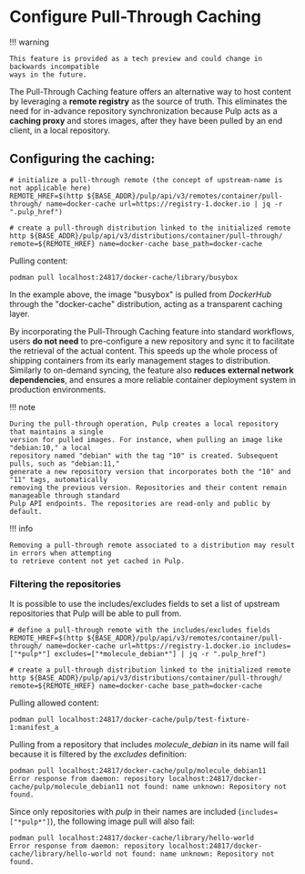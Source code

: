 # Configure Pull-Through Caching

!!! warning

    This feature is provided as a tech preview and could change in backwards incompatible
    ways in the future.

The Pull-Through Caching feature offers an alternative way to host content by leveraging a **remote
registry** as the source of truth. This eliminates the need for in-advance repository
synchronization because Pulp acts as a **caching proxy** and stores images, after they have been
pulled by an end client, in a local repository.

## Configuring the caching:

```
# initialize a pull-through remote (the concept of upstream-name is not applicable here)
REMOTE_HREF=$(http ${BASE_ADDR}/pulp/api/v3/remotes/container/pull-through/ name=docker-cache url=https://registry-1.docker.io | jq -r ".pulp_href")

# create a pull-through distribution linked to the initialized remote
http ${BASE_ADDR}/pulp/api/v3/distributions/container/pull-through/ remote=${REMOTE_HREF} name=docker-cache base_path=docker-cache
```

Pulling content:

```
podman pull localhost:24817/docker-cache/library/busybox
```

In the example above, the image "busybox" is pulled from *DockerHub* through the "docker-cache"
distribution, acting as a transparent caching layer.

By incorporating the Pull-Through Caching feature into standard workflows, users **do not need** to
pre-configure a new repository and sync it to facilitate the retrieval of the actual content. This
speeds up the whole process of shipping containers from its early management stages to distribution.
Similarly to on-demand syncing, the feature also **reduces external network dependencies**, and
ensures a more reliable container deployment system in production environments.

!!! note

    During the pull-through operation, Pulp creates a local repository that maintains a single
    version for pulled images. For instance, when pulling an image like "debian:10," a local
    repository named "debian" with the tag "10" is created. Subsequent pulls, such as "debian:11,"
    generate a new repository version that incorporates both the "10" and "11" tags, automatically
    removing the previous version. Repositories and their content remain manageable through standard
    Pulp API endpoints. The repositories are read-only and public by default.


!!! info

    Removing a pull-through remote associated to a distribution may result in errors when attempting
    to retrieve content not yet cached in Pulp.


### Filtering the repositories

It is possible to use the includes/excludes fields to set a list of upstream repositories that Pulp
will be able to pull from.

```
# define a pull-through remote with the includes/excludes fields
REMOTE_HREF=$(http ${BASE_ADDR}/pulp/api/v3/remotes/container/pull-through/ name=docker-cache url=https://registry-1.docker.io includes=["*pulp*"] excludes=["*molecule_debian*"] | jq -r ".pulp_href")

# create a pull-through distribution linked to the initialized remote
http ${BASE_ADDR}/pulp/api/v3/distributions/container/pull-through/ remote=${REMOTE_HREF} name=docker-cache base_path=docker-cache
```

Pulling allowed content:

```
podman pull localhost:24817/docker-cache/pulp/test-fixture-1:manifest_a
```

Pulling from a repository that includes *molecule_debian* in its name will fail because it is filtered by the *excludes* definition:
```
podman pull localhost:24817/docker-cache/pulp/molecule_debian11
Error response from daemon: repository localhost:24817/docker-cache/pulp/molecule_debian11 not found: name unknown: Repository not found.
```

Since only repositories with *pulp* in their names are included (`includes=["*pulp*"]`), the following image pull will also fail:

```
podman pull localhost:24817/docker-cache/library/hello-world
Error response from daemon: repository localhost:24817/docker-cache/library/hello-world not found: name unknown: Repository not found.
```
